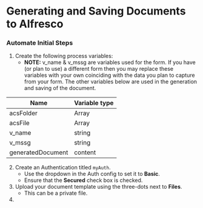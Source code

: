 # Generating and Saving Documents to Alfresco

### Automate Initial Steps
1. Create the following process variables:
   - **NOTE:** v_name & v_mssg are variables used for the form. If you have (or plan to use) a different form then you may replace these variables with your own coinciding with the data you plan to capture from your form. The other variables below are used in the generation and saving of the document.
   
|  Name               |  Variable type      |
|  -------------      |  -------------      |
|  acsFolder          |  Array<json>        |
|  acsFile            |  Array<json>        |
|  v_name             |  string             |
|  v_mssg             |  string             |
|  generatedDocument  |  content            |

2. Create an Authentication titled ```myAuth```.
   - Use the dropdown in the Auth config to set it to **Basic**.
   - Ensure that the **Secured** check box is checked.
3. Upload your document template using the three-dots next to **Files**.
   - This can be a private file.
4. 
